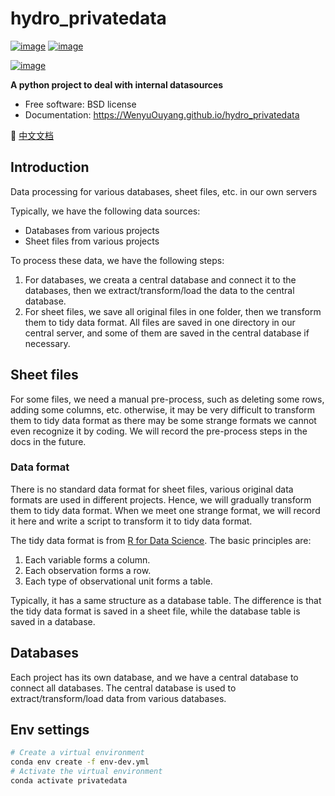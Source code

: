 <!--
 * @Author: Wenyu Ouyang
 * @Date: 2023-10-24 21:30:40
 * @LastEditTime: 2023-10-25 17:12:06
 * @LastEditors: Wenyu Ouyang
 * @Description: Readme for hydro_privatedata
 * @FilePath: /hydro_privatedata/README.md
 * Copyright (c) 2023-2024 Wenyu Ouyang. All rights reserved.
-->
# hydro_privatedata


[![image](https://img.shields.io/pypi/v/hydro_privatedata.svg)](https://pypi.python.org/pypi/hydro_privatedata)
[![image](https://img.shields.io/conda/vn/conda-forge/hydro_privatedata.svg)](https://anaconda.org/conda-forge/hydro_privatedata)

[![image](https://pyup.io/repos/github/WenyuOuyang/hydro_privatedata/shield.svg)](https://pyup.io/repos/github/WenyuOuyang/hydro_privatedata)


**A python project to deal with internal datasources**


-   Free software: BSD license
-   Documentation: https://WenyuOuyang.github.io/hydro_privatedata

📜 [中文文档](README.zh.md)

## Introduction

Data processing for various databases, sheet files, etc. in our own servers

Typically, we have the following data sources:

- Databases from various projects
- Sheet files from various projects

To process these data, we have the following steps:

1. For databases, we creata a central database and connect it to the databases, then we extract/transform/load the data to the central database.
2. For sheet files, we save all original files in one folder, then we transform them to tidy data format. All files are saved in one directory in our central server, and some of them are saved in the central database if necessary.

## Sheet files

For some files, we need a manual pre-process, such as deleting some rows, adding some columns, etc. otherwise, it may be very difficult to transform them to tidy data format as there may be some strange formats we cannot even recognize it by coding. We will record the pre-process steps in the docs in the future.

### Data format

There is no standard data format for sheet files, various original data formats are used in different projects. Hence, we will gradually transform them to tidy data format. When we meet one strange format, we will record it here and write a script to transform it to tidy data format.

The tidy data format is from [R for Data Science](https://r4ds.had.co.nz/tidy-data.html). The basic principles are:

1. Each variable forms a column.
2. Each observation forms a row.
3. Each type of observational unit forms a table.

Typically, it has a same structure as a database table. The difference is that the tidy data format is saved in a sheet file, while the database table is saved in a database.

## Databases

Each project has its own database, and we have a central database to connect all databases. The central database is used to extract/transform/load data from various databases.

## Env settings

```bash
# Create a virtual environment
conda env create -f env-dev.yml
# Activate the virtual environment
conda activate privatedata
```
